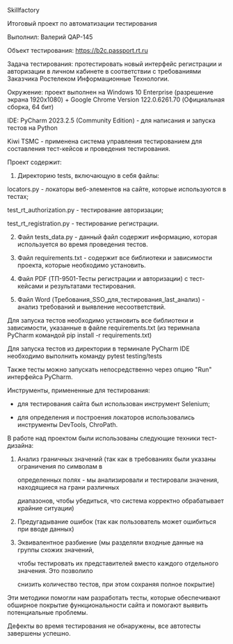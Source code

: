 Skillfactory

Итоговый проект по автоматизации тестирования 

Выполнил: Валерий QAP-145

Объект тестирования: https://b2c.passport.rt.ru

Задача тестирования: протестировать новый интерфейс регистрации и авторизации в личном кабинете 
                     в соответствии с требованиями Заказчика Ростелеком Информационные Технологии.

Окружение: проект выполнен на Windows 10 Enterprise (разрешение экрана 1920х1080) + Google Chrome Version 122.0.6261.70 (Официальная сборка, 64 бит)

IDE: PyCharm 2023.2.5 (Community Edition) - для написания и запуска тестов на Python

Kiwi TSMC - применена система управления тестированием для составления тест-кейсов и проведения тестирования.


Проект содержит:

1. Директорию tests, включающую в себя файлы:

locators.py - локаторы веб-элементов на сайте, которые используются в тестах;

test_rt_authorization.py - тестирование авторизации;

test_rt_registration.py - тестирование регистрации.

2. Файл tests_data.py - данный файл содержит информацию, которая используется во время проведения тестов.

3. Файл requirements.txt - содержит все библиотеки и зависимости проекта, которые необходимо установить.

4. Файл PDF (ТП-9501-Тесты регистрации и авторизации) с тест-кейсами и результатами тестирования.

5. Файл Word (Требования_SSO_для_тестирования_last_анализ) - анализ требований и выявление несоответствий.


Для запуска тестов необходимо установить все библиотеки и зависимости, указанные в файле requirements.txt (из теримнала PyCharm командой pip install -r requirements.txt)

Для запуска тестов из директории в терминале PyCharm IDE необходимо выполнить команду pytest testing/tests

Также тесты можно запускать непосредственно через опцию "Run" интерфейса PyCharm.   


Инструменты, примененные для тестирования:

- для тестирования сайта был использован инструмент Selenium;

- для определения и построения локаторов использовались инструменты DevTools, ChroPath.

В работе над проектом были использованы следующие техники тест-дизайна:

1. Анализ граничных значений (так как в требованиях были указаны ограничения по символам в 

   определенных полях - мы анализировали и тестировали значения, находящиеся на грани различных
 
   диапазонов, чтобы убедиться, что система корректно обрабатывает крайние ситуации)

2. Предугадывание ошибок (так как пользователь может ошибиться при вводе данных)

3. Эквивалентное разбиение (мы разделяли входные данные на группы схожих значений,
 
   чтобы тестировать их представителей вместо каждого отдельного значения. Это позволило 
   
   снизить количество тестов, при этом сохраняя полное покрытие)

Эти методики помогли нам разработать тесты, которые обеспечивают обширное покрытие  функциональности сайта и помогают выявить потенциальные проблемы.

Дефекты во время тестирования не обнаружены, все автотесты завершены успешно.
